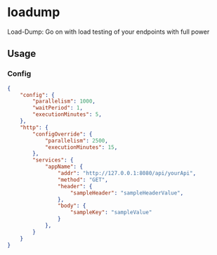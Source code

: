 # loadump

Load-Dump: Go on with load testing of your endpoints with full power

## Usage

### Config

```json
{
    "config": {
        "parallelism": 1000,
        "waitPeriod": 1,
        "executionMinutes": 5,
    },
    "http": {
        "configOverride": {
            "parallelism": 2500,
            "executionMinutes": 15,
        },
        "services": {
            "appName": {
                "addr": "http://127.0.0.1:8080/api/yourApi",
                "method": "GET",
                "header": {
                    "sampleHeader": "sampleHeaderValue",
                },
                "body": {
                    "sampleKey": "sampleValue"
                }
            },
        }
    }
}
```
